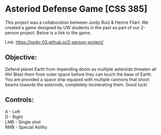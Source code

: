 # Asteriod Defense Game [CSS 385]

This project was a collaboration between Jordy Ruiz & Henrie Filart. We created a game 
designed by UW students in the past as part of our 2-person project. Below is a link to
the game.<br>

Link: https://jordy-03.github.io/2-person-project/

## Objective:
Defend planet Earth from impending doom as multiple asteroids threaten all life! Blast them
from outer space before they can touch the base of Earth. You are provided a space ship
equiped with multiple cannons that shoot beams towards the asteroids, completely
incinerating them. Good luck!

## Controls:
A - Left<br>
D - Right<br>
LMB - Single shot<br>
RMB - Special Ability<br>
